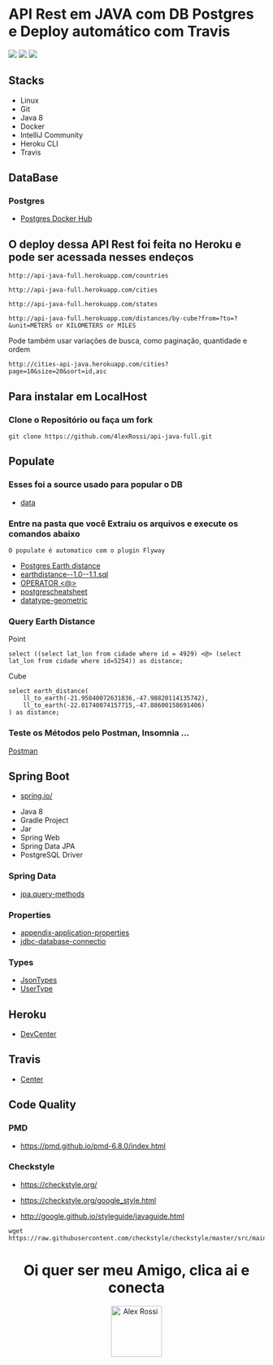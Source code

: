 # API Rest em JAVA com DB Postgres e Deploy automático com Travis

![](https://img.shields.io/github/stars/4lexRossi/api-java-full.svg) ![](https://img.shields.io/github/forks/4lexRossi/api-java-full.svg) ![](https://img.shields.io/github/issues/4lexRossi/api-java-full.svg)


## Stacks

* Linux
* Git
* Java 8
* Docker
* IntelliJ Community
* Heroku CLI
* Travis

## DataBase

### Postgres

* [Postgres Docker Hub](https://hub.docker.com/_/postgres)

## O deploy dessa API Rest foi feita no Heroku e pode ser acessada nesses endeços

```
http://api-java-full.herokuapp.com/countries

http://api-java-full.herokuapp.com/cities

http://api-java-full.herokuapp.com/states

http://api-java-full.herokuapp.com/distances/by-cube?from=?to=?&unit=METERS or KILOMETERS or MILES
```
Pode também usar variações de busca, como paginação, quantidade e ordem

```
http://cities-api-java.herokuapp.com/cities?page=10&size=20&sort=id,asc
```
## Para instalar em LocalHost
### Clone o Repositório ou faça um fork

`git clone https://github.com/4lexRossi/api-java-full.git`

## Populate
### Esses foi a source usado para popular o DB

* [data](https://github.com/chinnonsantos/sql-paises-estados-cidades/tree/master/PostgreSQL)

### Entre na pasta que você Extraiu os arquivos e execute os comandos abaixo

```shell script
O populate é automatico com o plugin Flyway

```

* [Postgres Earth distance](https://www.postgresql.org/docs/current/earthdistance.html)
* [earthdistance--1.0--1.1.sql](https://github.com/postgres/postgres/blob/master/contrib/earthdistance/earthdistance--1.0--1.1.sql)
* [OPERATOR <@>](https://github.com/postgres/postgres/blob/master/contrib/earthdistance/earthdistance--1.1.sql)
* [postgrescheatsheet](https://postgrescheatsheet.com/#/tables)
* [datatype-geometric](https://www.postgresql.org/docs/current/datatype-geometric.html)

### Query Earth Distance

Point
```roomsql
select ((select lat_lon from cidade where id = 4929) <@> (select lat_lon from cidade where id=5254)) as distance;
```

Cube
```roomsql
select earth_distance(
    ll_to_earth(-21.95840072631836,-47.98820114135742), 
    ll_to_earth(-22.01740074157715,-47.88600158691406)
) as distance;
```

### Teste os Métodos pelo Postman, Insomnia ...

[Postman](https://www.postman.com/)

## Spring Boot

* [spring.io/](https://start.spring.io/)

+ Java 8
+ Gradle Project
+ Jar
+ Spring Web
+ Spring Data JPA
+ PostgreSQL Driver

### Spring Data

* [jpa.query-methods](https://docs.spring.io/spring-data/jpa/docs/current/reference/html/#jpa.query-methods)

### Properties

* [appendix-application-properties](https://docs.spring.io/spring-boot/docs/current/reference/html/appendix-application-properties.html)
* [jdbc-database-connectio](https://www.codejava.net/java-se/jdbc/jdbc-database-connection-url-for-common-databases)

### Types

* [JsonTypes](https://github.com/vladmihalcea/hibernate-types)
* [UserType](https://docs.jboss.org/hibernate/orm/3.5/api/org/hibernate/usertype/UserType.html)

## Heroku

* [DevCenter](https://devcenter.heroku.com/articles/getting-started-with-gradle-on-heroku)

## Travis

* [Center](https://travis-ci.org/)

## Code Quality

### PMD

+ https://pmd.github.io/pmd-6.8.0/index.html

### Checkstyle

+ https://checkstyle.org/

+ https://checkstyle.org/google_style.html

+ http://google.github.io/styleguide/javaguide.html

```shell script
wget https://raw.githubusercontent.com/checkstyle/checkstyle/master/src/main/resources/google_checks.xml
```

<h1 align="center">Oi quer ser meu Amigo, clica ai e conecta
</h1>
<p align="center">
  <a href="https://www.linkedin.com/in/4lex/">
    <img src="https://avatars3.githubusercontent.com/u/62000504?s=400&u=9077ec8b32016a8accbb59dfc8e6d217b7b1b468&v=4" title="Alex Rossi" width="100" height="100">
  </a>